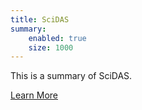 ```yaml
---
title: SciDAS
summary:
    enabled: true
    size: 1000
---
```


This is a summary of SciDAS.

[Learn More](https://scidas.org?classes=xdci-button)